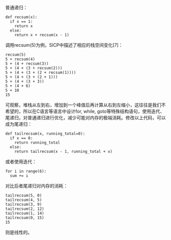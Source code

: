 普通递归：

    def recsum(x):
      if x == 1:
        return x
      else:
        return x + recsum(x - 1)

调用recsum(5)为例，SICP中描述了相应的栈空间变化[7]：

    recsum(5)
    5 + recsum(4)
    5 + (4 + recsum(3))
    5 + (4 + (3 + recsum(2)))
    5 + (4 + (3 + (2 + recsum(1))))
    5 + (4 + (3 + (2 + 1)))
    5 + (4 + (3 + 3))
    5 + (4 + 6)
    5 + 10
    15

可观察，堆栈从左到右，增加到一个峰值后再计算从右到左缩小，这往往是我们不希望的，所以在C语言等语言中设计for, while, goto等特殊结构语句，使用迭代、尾递归，对普通递归进行优化，减少可能对内存的极端消耗。修改以上代码，可以成为尾递归：

    def tailrecsum(x, running_total=0):
      if x == 0:
        return running_total
      else:
        return tailrecsum(x - 1, running_total + x)

或者使用迭代：

    for i in range(6):
      sum += i

对比后者尾递归对内存的消耗：

    tailrecsum(5, 0) 
    tailrecsum(4, 5) 
    tailrecsum(3, 9)
    tailrecsum(2, 12) 
    tailrecsum(1, 14) 
    tailrecsum(0, 15) 
    15

则是线性的。
